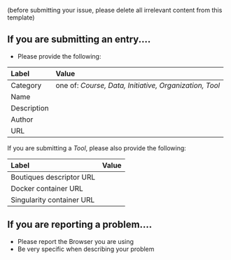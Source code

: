 (before submitting your issue, please delete all irrelevant content from this template)

## If you are submitting an entry....
  - Please provide the following:

| Label       | Value   |
|:------------|:--------|
| Category    | one of: *Course, Data, Initiative, Organization, Tool* |
| Name        | |
| Description | |
| Author      | |
| URL         | |

If you are submitting a *Tool*, please also provide the following:

| Label       | Value   |
|:------------|:--------|
| Boutiques descriptor URL  | |
| Docker container URL      | |
| Singularity container URL | |


## If you are reporting a problem....
  - Please report the Browser you are using
  - Be very specific when describing your problem
